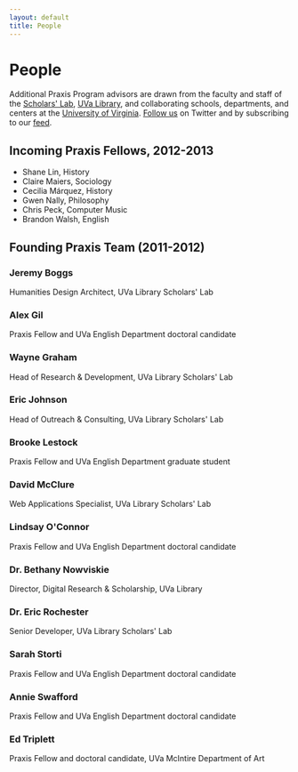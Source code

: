 ```yaml
---
layout: default 
title: People
---
```


# People

Additional Praxis Program advisors are drawn from the faculty and staff of the [Scholars' Lab](http://www2.lib.virginia.edu/scholarslab/consultation/index.html), [UVa Library](http://lib.virginia.edu/), and collaborating schools, departments, and centers at the [University of Virginia](http://www.virginia.edu/). [Follow us](http://twitter.com/#!/praxisprogram) on Twitter and by subscribing to our [feed](http://www.scholarslab.org/category/praxis-program/feed/).

## Incoming Praxis Fellows, 2012-2013

* Shane Lin, History
* Claire Maiers, Sociology
* Cecilia Márquez, History
* Gwen Nally, Philosophy
* Chris Peck, Computer Music
* Brandon Walsh, English

## Founding Praxis Team (2011-2012)
### Jeremy Boggs
Humanities Design Architect, UVa Library Scholars' Lab
### Alex Gil
Praxis Fellow and UVa English Department doctoral candidate
### Wayne Graham
Head of Research & Development, UVa Library Scholars' Lab
### Eric Johnson
Head of Outreach & Consulting, UVa Library Scholars' Lab
### Brooke Lestock
Praxis Fellow and UVa English Department graduate student
### David McClure
Web Applications Specialist, UVa Library Scholars' Lab
### Lindsay O'Connor
Praxis Fellow and UVa English Department doctoral candidate
### Dr. Bethany Nowviskie
Director, Digital Research & Scholarship, UVa Library
### Dr. Eric Rochester
Senior Developer, UVa Library Scholars' Lab
### Sarah Storti
Praxis Fellow and UVa English Department doctoral candidate
### Annie Swafford
Praxis Fellow and UVa English Department doctoral candidate
### Ed Triplett
Praxis Fellow and doctoral candidate, UVa McIntire Department of Art


